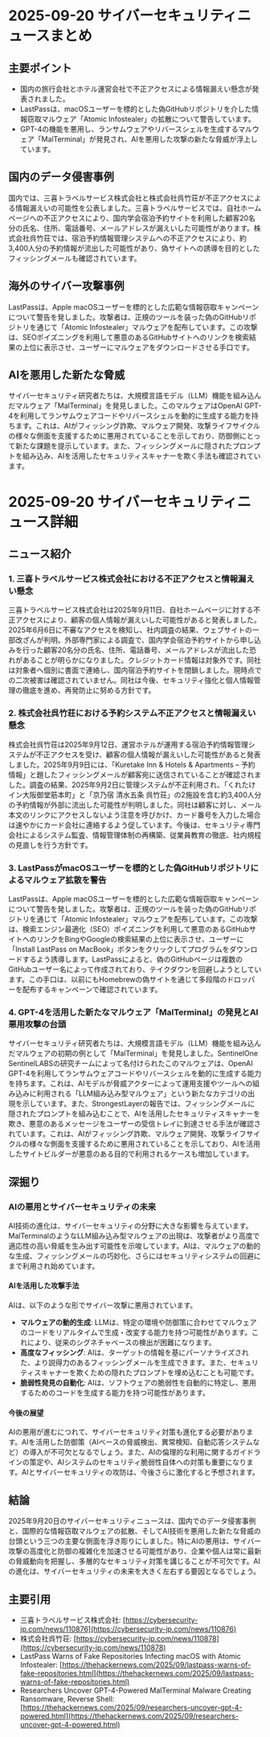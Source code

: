 # 2025-09-20 サイバーセキュリティニュースまとめ

## 主要ポイント

*   国内の旅行会社とホテル運営会社で不正アクセスによる情報漏えい懸念が発表されました。
*   LastPassは、macOSユーザーを標的とした偽GitHubリポジトリを介した情報窃取マルウェア「Atomic Infostealer」の拡散について警告しています。
*   GPT-4の機能を悪用し、ランサムウェアやリバースシェルを生成するマルウェア「MalTerminal」が発見され、AIを悪用した攻撃の新たな脅威が浮上しています。

## 国内のデータ侵害事例

国内では、三喜トラベルサービス株式会社と株式会社呉竹荘が不正アクセスによる情報漏えいの可能性を公表しました。三喜トラベルサービスでは、自社ホームページへの不正アクセスにより、国内学会宿泊予約サイトを利用した顧客20名分の氏名、住所、電話番号、メールアドレスが漏えいした可能性があります。株式会社呉竹荘では、宿泊予約情報管理システムへの不正アクセスにより、約3,400人分の予約情報が流出した可能性があり、偽サイトへの誘導を目的としたフィッシングメールも確認されています。

## 海外のサイバー攻撃事例

LastPassは、Apple macOSユーザーを標的とした広範な情報窃取キャンペーンについて警告を発しました。攻撃者は、正規のツールを装った偽のGitHubリポジトリを通じて「Atomic Infostealer」マルウェアを配布しています。この攻撃は、SEOポイズニングを利用して悪意のあるGitHubサイトへのリンクを検索結果の上位に表示させ、ユーザーにマルウェアをダウンロードさせる手口です。

## AIを悪用した新たな脅威

サイバーセキュリティ研究者たちは、大規模言語モデル（LLM）機能を組み込んだマルウェア「MalTerminal」を発見しました。このマルウェアはOpenAI GPT-4を利用してランサムウェアコードやリバースシェルを動的に生成する能力を持ちます。これは、AIがフィッシング詐欺、マルウェア開発、攻撃ライフサイクルの様々な側面を支援するために悪用されていることを示しており、防御側にとって新たな課題を提示しています。また、フィッシングメールに隠されたプロンプトを組み込み、AIを活用したセキュリティスキャナーを欺く手法も確認されています。

# 2025-09-20 サイバーセキュリティニュース詳細

## ニュース紹介

### 1. 三喜トラベルサービス株式会社における不正アクセスと情報漏えい懸念

三喜トラベルサービス株式会社は2025年9月11日、自社ホームページに対する不正アクセスにより、顧客の個人情報が漏えいした可能性があると発表しました。2025年6月6日に不審なアクセスを検知し、社内調査の結果、ウェブサイトの一部改ざんが判明。外部専門家による調査で、国内学会宿泊予約サイトから申し込みを行った顧客20名分の氏名、住所、電話番号、メールアドレスが流出した恐れがあることが明らかになりました。クレジットカード情報は対象外です。同社は対象者へ個別に書面で連絡し、国内宿泊予約サイトを閉鎖しました。現時点での二次被害は確認されていません。同社は今後、セキュリティ強化と個人情報管理の徹底を進め、再発防止に努める方針です。

### 2. 株式会社呉竹荘における予約システム不正アクセスと情報漏えい懸念

株式会社呉竹荘は2025年9月12日、運営ホテルが運用する宿泊予約情報管理システムが不正アクセスを受け、顧客の個人情報が漏えいした可能性があると発表しました。2025年9月9日には、「Kuretake Inn & Hotels & Apartments – 予約情報」と題したフィッシングメールが顧客宛に送信されていることが確認されました。調査の結果、2025年9月2日に管理システムが不正利用され、「くれたけイン大阪御堂筋本町」と「京乃宿 清水五条 呉竹荘」の2施設を含む約3,400人分の予約情報が外部に流出した可能性が判明しました。同社は顧客に対し、メール本文のリンクにアクセスしないよう注意を呼びかけ、カード番号を入力した場合は速やかにカード会社に連絡するよう促しています。今後は、セキュリティ専門会社によるシステム監査、情報管理体制の再構築、従業員教育の徹底、社内規程の見直しを行う方針です。

### 3. LastPassがmacOSユーザーを標的とした偽GitHubリポジトリによるマルウェア拡散を警告

LastPassは、Apple macOSユーザーを標的とした広範な情報窃取キャンペーンについて警告を発しました。攻撃者は、正規のツールを装った偽のGitHubリポジトリを通じて「Atomic Infostealer」マルウェアを配布しています。この攻撃は、検索エンジン最適化（SEO）ポイズニングを利用して悪意のあるGitHubサイトへのリンクをBingやGoogleの検索結果の上位に表示させ、ユーザーに「Install LastPass on MacBook」ボタンをクリックしてプログラムをダウンロードするよう誘導します。LastPassによると、偽のGitHubページは複数のGitHubユーザー名によって作成されており、テイクダウンを回避しようとしています。この手口は、以前にもHomebrewの偽サイトを通じて多段階のドロッパーを配布するキャンペーンで確認されています。

### 4. GPT-4を活用した新たなマルウェア「MalTerminal」の発見とAI悪用攻撃の台頭

サイバーセキュリティ研究者たちは、大規模言語モデル（LLM）機能を組み込んだマルウェアの初期の例として「MalTerminal」を発見しました。SentinelOne SentinelLABSの研究チームによって名付けられたこのマルウェアは、OpenAI GPT-4を利用してランサムウェアコードやリバースシェルを動的に生成する能力を持ちます。これは、AIモデルが脅威アクターによって運用支援やツールへの組み込みに利用される「LLM組み込み型マルウェア」という新たなカテゴリの出現を示しています。また、StrongestLayerの報告では、フィッシングメールに隠されたプロンプトを組み込むことで、AIを活用したセキュリティスキャナーを欺き、悪意のあるメッセージをユーザーの受信トレイに到達させる手法が確認されています。これは、AIがフィッシング詐欺、マルウェア開発、攻撃ライフサイクルの様々な側面を支援するために悪用されていることを示しており、AIを活用したサイトビルダーが悪意のある目的で利用されるケースも増加しています。

## 深掘り

### AIの悪用とサイバーセキュリティの未来

AI技術の進化は、サイバーセキュリティの分野に大きな影響を与えています。MalTerminalのようなLLM組み込み型マルウェアの出現は、攻撃者がより高度で適応性の高い脅威を生み出す可能性を示唆しています。AIは、マルウェアの動的な生成、フィッシングメールの巧妙化、さらにはセキュリティシステムの回避にまで利用され始めています。

#### AIを活用した攻撃手法

AIは、以下のような形でサイバー攻撃に悪用されています。

*   **マルウェアの動的生成**: LLMは、特定の環境や防御策に合わせてマルウェアのコードをリアルタイムで生成・改変する能力を持つ可能性があります。これにより、従来のシグネチャベースの検出が困難になります。
*   **高度なフィッシング**: AIは、ターゲットの情報を基にパーソナライズされた、より説得力のあるフィッシングメールを生成できます。また、セキュリティスキャナーを欺くための隠れたプロンプトを埋め込むことも可能です。
*   **脆弱性発見の自動化**: AIは、ソフトウェアの脆弱性を自動的に特定し、悪用するためのコードを生成する能力を持つ可能性があります。

#### 今後の展望

AIの悪用が進むにつれて、サイバーセキュリティ対策も進化する必要があります。AIを活用した防御策（AIベースの脅威検出、異常検知、自動応答システムなど）の導入が不可欠となるでしょう。また、AIの倫理的な利用に関するガイドラインの策定や、AIシステムのセキュリティ脆弱性自体への対策も重要になります。AIとサイバーセキュリティの攻防は、今後さらに激化すると予想されます。

## 結論

2025年9月20日のサイバーセキュリティニュースは、国内でのデータ侵害事例と、国際的な情報窃取マルウェアの拡散、そしてAI技術を悪用した新たな脅威の台頭という三つの主要な側面を浮き彫りにしました。特にAIの悪用は、サイバー攻撃の高度化と防御の複雑化を加速させる可能性があり、企業や個人は常に最新の脅威動向を把握し、多層的なセキュリティ対策を講じることが不可欠です。AIの進化は、サイバーセキュリティの未来を大きく左右する要因となるでしょう。

## 主要引用

*   三喜トラベルサービス株式会社: [https://cybersecurity-jp.com/news/110876](https://cybersecurity-jp.com/news/110876)
*   株式会社呉竹荘: [https://cybersecurity-jp.com/news/110878](https://cybersecurity-jp.com/news/110878)
*   LastPass Warns of Fake Repositories Infecting macOS with Atomic Infostealer: [https://thehackernews.com/2025/09/lastpass-warns-of-fake-repositories.html](https://thehackernews.com/2025/09/lastpass-warns-of-fake-repositories.html)
*   Researchers Uncover GPT-4-Powered MalTerminal Malware Creating Ransomware, Reverse Shell: [https://thehackernews.com/2025/09/researchers-uncover-gpt-4-powered.html](https://thehackernews.com/2025/09/researchers-uncover-gpt-4-powered.html)


